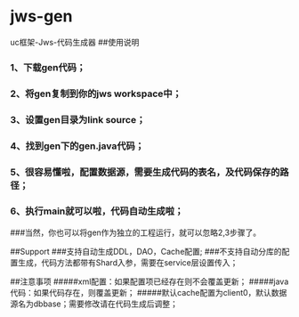 # jws-gen
uc框架-Jws-代码生成器
##使用说明
### 1、下载gen代码；
### 2、将gen复制到你的jws workspace中；
### 3、设置gen目录为link source；
### 4、找到gen下的gen.java代码；
### 5、很容易懂啦，配置数据源，需要生成代码的表名，及代码保存的路径；
### 6、执行main就可以啦，代码自动生成啦；


###当然，你也可以将gen作为独立的工程运行，就可以忽略2,3步骤了。


##Support
###支持自动生成DDL，DAO，Cache配置;
###不支持自动分库的配置生成，代码方法都带有Shard入参，需要在service层设置传入；

##注意事项
#####xml配置：如果配置项已经存在则不会覆盖更新；
#####java代码：如果代码存在，则覆盖更新；
#####默认cache配置为client0，默认数据源名为dbbase；需要修改请在代码生成后调整；

